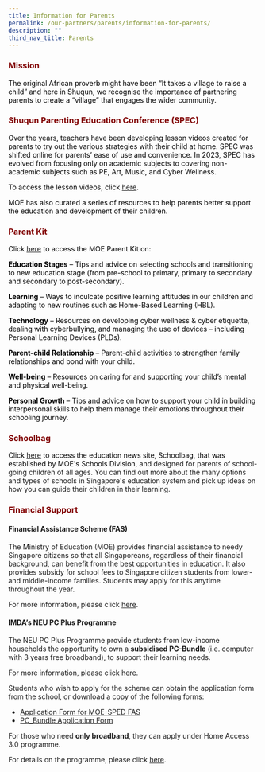 ```yaml
---
title: Information for Parents
permalink: /our-partners/parents/information-for-parents/
description: ""
third_nav_title: Parents
---
```

<h3 style="text-align: justify;"><strong><span style="color: #800000;">Mission</span></strong></h3>
<p><span style="color: #000000;">The original African proverb might have been &ldquo;It takes a village to raise a child&rdquo; and here in Shuqun, we recognise the importance of partnering parents to create a &ldquo;village&rdquo; that engages the wider community.</span></p>
<h3 style="text-align: justify;"><strong><span style="color: #800000;">Shuqun Parenting Education Conference (SPEC)</span></strong></h3>
<p><span style="color: #000000;">Over the years, teachers have been developing lesson videos created for parents to try out the various strategies with their child at home. SPEC was shifted online for parents&rsquo; ease of use and convenience. In 2023, SPEC has evolved from focusing only on academic subjects to covering non-academic subjects such as PE, Art, Music, and Cyber Wellness.</span></p>
<p><span style="color: #000000;">To access the lesson videos, click <a href="https://sites.google.com/moe.edu.sg/spec-2023/" target="_blank">here</a>.</span></p>
<p><span style="color: #000000;">MOE has also curated a series of resources to help parents better support the education and development of their children.</span></p>
<h3 style="text-align: justify;"><strong><span style="color: #800000;">Parent Kit</span></strong></h3>
<p><span style="color: #000000;">Click <a href="https://www.moe.gov.sg/parentkit" target="_blank">here</a>&nbsp;to access the MOE Parent Kit on:</span></p>
<p><span style="color: #000000;"><strong>Education Stages</strong> &ndash; Tips and advice on selecting schools and transitioning to new education stage (from pre-school to primary, primary to secondary and secondary to post-secondary).</span></p>
<p><span style="color: #000000;"><strong>Learning</strong> &ndash; Ways to inculcate positive learning attitudes in our children and adapting to new routines such as Home-Based Learning (HBL).</span></p>
<p><span style="color: #000000;"><strong>Technology</strong> &ndash; Resources on developing cyber wellness &amp; cyber etiquette, dealing with cyberbullying, and managing the use of devices &ndash; including Personal Learning Devices (PLDs).</span></p>
<p><span style="color: #000000;"><strong>Parent-child Relationship</strong> &ndash; Parent-child activities to strengthen family relationships and bond with your child.</span></p>
<p><span style="color: #000000;"><strong>Well-being</strong> &ndash; Resources on caring for and supporting your child&rsquo;s mental and physical well-being.</span></p>
<p><span style="color: #000000;"><strong>Personal Growth</strong> &ndash; Tips and advice on how to support your child in building interpersonal skills to help them manage their emotions throughout their schooling journey.</span></p>
<h3 style="text-align: justify;"><strong><span style="color: #800000;">Schoolbag</span></strong></h3>
<p><span style="color: #000000;">Click <a href="https://www.schoolbag.edu.sg/" target="_blank">here</a> to access the education news site, Schoolbag, that was established by MOE's Schools Division, </span>and designed for parents of school-going children of all ages. You can find out more about the many options and types of schools in Singapore's education system and pick up ideas on how you can guide their children in their learning.</p>

<h3 style="text-align: justify;"><strong><span style="color: #800000;">Financial Support</span></strong></h3>

<h4><strong>Financial Assistance Scheme (FAS)</strong></h4>
<p>The Ministry of Education (MOE) provides financial assistance to needy Singapore citizens so that all Singaporeans, regardless of their financial background, can benefit from the best opportunities in education. It also provides subsidy for school fees to Singapore citizen students from lower- and middle-income families. Students may apply for this anytime throughout the year.</p>
<p>For more information, please click <a href="https://www.moe.gov.sg/financial-matters/financial-assistance" target="_blank">here</a>.</p>
<h4><strong>IMDA&rsquo;s NEU PC Plus Programme</strong></h4>
<p>The NEU PC Plus Programme provide students from low-income households the opportunity to own a&nbsp;<strong>subsidised PC-Bundle</strong>&nbsp;(i.e. computer with 3 years free broadband), to support their learning needs.</p>
<p>For more information, please click <a href="http://www.imda.gov.sg/neupc" target="_blank">here</a>.</p>
<p>Students who wish to apply for the scheme can obtain the application form from the school, or download a copy of the following forms:</p>
<ul>
<li><a href="https://shuqunpri.moe.edu.sg/wp-content/uploads/2020/06/Application-Form-for-MOE-SPED-FAS-v5-April-2020.pdf" target="_blank">Application Form for MOE-SPED FAS</a></li>
<li><a href="https://shuqunpri.moe.edu.sg/wp-content/uploads/2020/06/PC_Bundle-Application-Form-v12-April-2020.pdf" target="_blank">PC_Bundle Application Form</a></li>
</ul>
<p>For those who need&nbsp;<strong>only broadband</strong>, they can apply under Home Access 3.0 programme.</p>
<p>For details on the programme, please click <a href="https://www.digitalaccess.gov.sg" target="_blank">here</a>.</p>